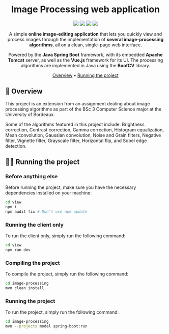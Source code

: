 <div align="center">

# Image Processing web application

![](https://img.shields.io/badge/Made_with-TypeScript_v5.2.2-blue??style=flat&logo=TypeScript&logoColor=white)
![](https://img.shields.io/badge/Java-11-orange.svg)
![](https://img.shields.io/badge/License-MIT-blue.svg)
![](https://img.shields.io/badge/build-passing-limegreen.svg)

A simple **online image-editing application** that lets you quickly view and process images through the implementation of **several image-processing algorithms**, all on a clean, single-page web interface.

Powered by the **Java Spring Boot** framework, with its embedded **Apache Tomcat** server, as well as the **Vue.js** framework for its UI. The processing algorithms are implemented in Java using the **BoofCV** library.

[Overview](#🌱-overview) •
[Running the project](#🏃🏽-running-the-project)

</div>

## 🌱 Overview

This project is an extension from an assignment dealing about image processing algorithms as part of the BSc 3 Computer Science major at the University of Bordeaux.

Some of the algorithms featured in this project include: Brightness correction, Contrast correction, Gamma correction, Histogram equalization, Mean convolution, Gaussian convolution, Noise and Grain filters, Negative filter, Vignette filter, Grayscale filter, Horizontal flip, and Sobel edge detection.

## 🏃🏽 Running the project

### Before anything else

Before running the project, make sure you have the necessary dependencies installed on your machine:

```sh
cd view
npm i
npm audit fix # Don't use npm update
```

### Running the client only

To run the client only, simply run the following command:

```sh
cd view
npm run dev
```

### Compiling the project

To compile the project, simply run the following command:

```sh
cd image-processing
mvn clean install
```

### Running the project

To run the project, simply run the following command:

```sh
cd image-processing
mvn --projects model spring-boot:run
```